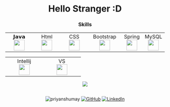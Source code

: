 <h1 align="center",font size=1>
  Hello Stranger :D
  </h1>




<div align="center">
  <h3>Skills</h2>
  <table>
  <tbody>
    <tr valign="top">
      <td width="25%" align="center">
        <span>𝗝𝗮𝘃𝗮</span><br>
        <img height="34px" src="https://user-images.githubusercontent.com/88806080/155038671-80f85748-b146-439f-8662-ff3534bfed19.png">
      </td>
      <td width="25%" align="center">
        <span>Html</span><br>
        <img height="34px" src="https://user-images.githubusercontent.com/88806080/155039403-c21572f7-3492-44ec-9e8c-fa05c2cef32e.png">
      </td>
      <td width="25%" align="center">
        <span>CSS</span><br>
        <img height="34px" src="https://user-images.githubusercontent.com/88806080/155038663-937d3f1e-424e-4bac-8bb7-324d4a1dc457.png">
      </td>
      <td width="25%" align="center">
        <span>Bootstrap</span><br>
        <img height="34px" src="https://user-images.githubusercontent.com/88806080/155042270-7ae56db2-a787-47ad-81d1-29e0a921ade8.png">
      </td>
      <td width="25%" align="center">
        <span>Spring</span><br>
        <img height="34px" src="https://user-images.githubusercontent.com/88806080/155042274-c5628f91-f198-4fef-9ca1-f16c9d96b6db.png">
      </td>
      <td width="25%" align="center">
        <span>MySQL</span><br>
        <img height="34px" src="https://user-images.githubusercontent.com/88806080/155042276-90cfa474-6469-4aec-8d90-bb8ede94f8f4.png">
      </td>
    </tr>
  </tbody>
</table>
  
  
  <table>
  <tbody>
    <tr valign="top">
      <td width="25%" align="center">
        <span>Intellij</span><br>
        <img height="34px" src="https://user-images.githubusercontent.com/88806080/155042272-517c9095-e0e7-42ca-8284-c240be47d742.png">
      </td>
      <td width="25%" align="center">
        <span>VS</span><br>
        <img height="34px" src="https://user-images.githubusercontent.com/88806080/155042269-abc6b267-9741-4cf6-b665-67dd395ff98d.png">
      </td>
    </tr>
  </tbody>
</table>
  
  
  </div>
<div align="center">
  <a href="https://github-readme-stats.vercel.app/api?username=KharonBlue&show_icons=true&theme=radical">
  <img align="center" src="https://github-readme-stats.vercel.app/api?username=KharonBlue&show_icons=true&theme=radical" />
</a>
  </div>
</br>
<p align="center">
 <img src="https://komarev.com/ghpvc/?username=KharonBlue" alt="priyanshumay" />
 <a href="https://github.com/KharonBlue"><img src="https://img.shields.io/github/followers/priyanshumay.svg?label=GitHub&style=social" alt="GitHub"></a>
<a href="https://www.linkedin.com/in/facundo-castro-67802521a/"><img src="https://img.shields.io/badge/LinkedIn--_.svg?style=social&logo=linkedin" alt="LinkedIn"></a> 
</p>
<!--
**KharonBlue/KharonBlue** is a ✨ _special_ ✨ repository because its `README.md` (this file) appears on your GitHub profile.

Here are some ideas to get you started:

- 🔭 I’m currently working on ...
- 🌱 I’m currently learning ...
- 👯 I’m looking to collaborate on ...
- 🤔 I’m looking for help with ...
- 💬 Ask me about ...
- 📫 How to reach me: ...
- 😄 Pronouns: ...
- ⚡ Fun fact: ...
-->
